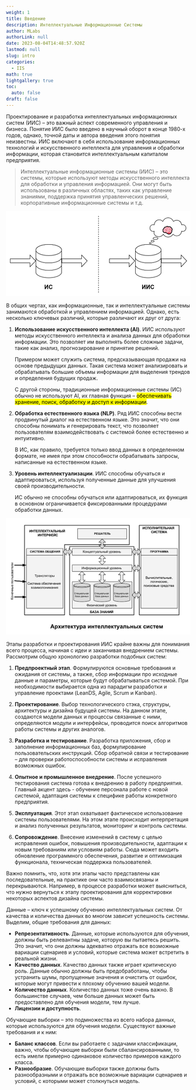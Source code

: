 ```yaml
---
weight: 1
title: Введение
description: Интеллектуальные Информационные Системы
author: MLabs
authorLink: null
date: 2023-08-04T14:48:57.920Z
lastmod: null
slug: intro
categories:
  - IIS
math: true
lightgallery: true
toc:
  auto: false
draft: false
---
```


Проектирование и разработка интеллектуальных информационных систем (ИИС) – это важный аспект современного управления и бизнеса. Понятие ИИС было введено в научный оборот в конце 1980-х годов, однако, точной даты и автора введения этого понятия неизвестны. ИИС включают в себя использование информационных технологий и искусственного интеллекта для управления и обработки информации, которая становится интеллектуальным капиталом предприятия.

> Интеллектуальные информационные системы (ИИС) – это системы, которые используют методы искусственного интеллекта для обработки и управления информацией. Они могут быть использованы в различных областях, таких как управление знаниями, поддержка принятия управленческих решений, корпоративные информационные системы и т.д.

![](is_iis.png " ")

В общих чертах, как информационные, так и интеллектуальные системы занимаются обработкой и управлением информацией. Однако, есть несколько ключевых различий, которые различают их друг от друга:

1. **Использование искусственного интеллекта (AI)**. ИИС используют методы искусственного интеллекта и анализа данных для обработки информации. Это позволяет им выполнять более сложные задачи, такие как анализ, прогнозирование и принятие решений.

    Примером может служить система, предсказывающая продажи на основе предыдущих данных. Такая система может анализировать и обрабатывать большие объемы информации для выделения трендов и определения будущих продаж.

    С другой стороны, традиционные информационные системы (ИС) обычно не используют AI, их главная функция – <mark>обеспечивать хранение, поиск, обработку и доступ к информации</mark>.

2. **Обработка естественного языка (NLP)**. Ряд ИИС способны вести продвинутый диалог на естественном языке. Это значит, что они способны понимать и генерировать текст, что позволяет пользователям взаимодействовать с системой более естественно и интуитивно. 

    В ИС, как правило, требуется только ввод данных в определенном формате, не  имея при этом способности обрабатывать запросы, написанные на естественном языке.

3. **Уровень интеллектуализации**. ИИС способны обучаться и адаптироваться, используя полученные данные для улучшения своей производительности.

    ИС обычно не способны обучаться или адаптироваться, их функция в основном ограничивается фиксированными процедурами обработки данных.

![](architecture.png " ")

Этапы разработки и проектирования ИИС крайне важны для понимания всего процесса, начиная с идеи и заканчивая внедрением системы. Рассмотрим общую хронологию разработки подобных систем:

1. **Предпроектный этап**. Формулируются основные требования и ожидания от системы, а также, сбор информации про исходные данные и параметры, которые будут обрабатываться системой. При необходимости выбирается одна из парадигм разработки и управление проектами (LeanDS, Agile, Scrum и Kanban).

2. **Проектирование**. Выбор технологического стэка, структуры, архитектуры и дизайна будущей системы. На данном этапе, создаются модели данных и процессы связанные с ними, определяются модули и интерфейсы, проводится поиск алгоритмов работы системы и других аналогов.

3. **Разработка и тестирование**. Разработка приложения, сбор и заполнение информационных баз, формулирование пользовательских инструкций. Сбор обратной связи и тестирование – для проверки работоспособности системы и исправления возможных ошибок.

4. **Опытное и промышленное внедрение**. После успешного тестирования система готова к внедрению в работу предприятия. Главный акцент здесь - обучение персонала работе с новой системой, адаптация системы к специфике работы конкретного предприятия.

5. **Эксплуатация**. Этот этап охватывает фактическое использование системы пользователями. На этом этапе происходит интерпретация и анализ полученных результатов, мониторинг и контроль системы.

6. **Сопровождение**. Внесение изменений в систему с целью исправления ошибок, повышения производительности, адаптации к новым требованиям или условиям работы. Сюда может входить обновление программного обеспечения, развитие и оптимизация функционала, техническая поддержка пользователей.

Важно помнить, что, хотя эти этапы часто представлены как последовательные, на практике они часто взаимосвязаны и перекрываются. Например, в процессе разработки может выясниться, что нужно вернуться к этапу проектирования для корректировки некоторых аспектов дизайна системы.

Данные – ключ к успешному обучению интеллектуальных систем. От качества и количества данных во многом зависит успешность системы. Выделим, общие требования для данных:

   - **Репрезентативность**. Данные, которые используются для обучения, должны быть релевантны задаче, которую вы пытаетесь решить. Это значит, что они должны адекватно отражать все возможные вариации сценариев и условий, которые система может встретить в реальной жизни.
   - **Качество данных**. Качество данных также играет критическую роль. Данные обычно должны быть предобработаны, чтобы устранить шумы, пропущенные значения и очистить от ошибок, которые могут привести к плохому обучению вашей модели.
   - **Количество данных**. Количество данных тоже очень важно. В большинстве случаев, чем больше данных может быть предоставлено для обучения модели, тем лучше.
   - **Лицензии и доступность**.

Обучающие выборки – это подмножества из всего набора данных, которые используются для обучения модели. Существуют важные требования и к ним:

   - **Баланс классов**. Если вы работаете с задачами классификации, важно, чтобы обучающие выборки были сбалансированными, то есть имели примерно одинаковое количество примеров каждого класса.
   - **Разнообразие**. Обучающие выборки также должны быть разнообразными и отражать все возможные вариации сценариев и условий, с которыми может столкнуться модель.

